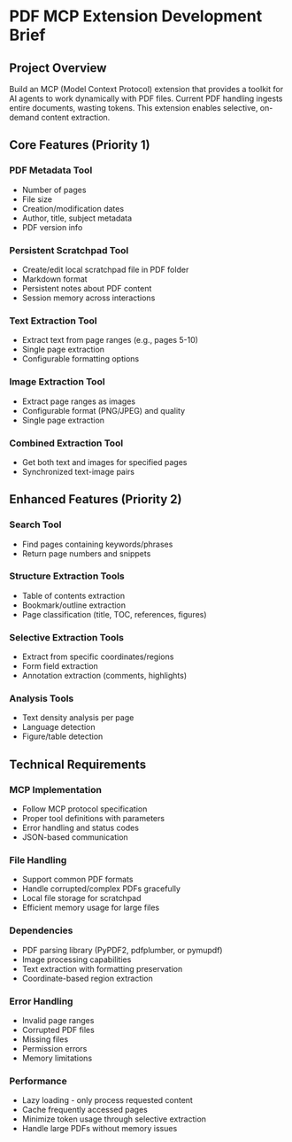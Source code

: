# PDF MCP Extension Development Brief

## Project Overview

Build an MCP (Model Context Protocol) extension that provides a toolkit for AI agents to work dynamically with PDF files. Current PDF handling ingests entire documents, wasting tokens. This extension enables selective, on-demand content extraction.

## Core Features (Priority 1)

### PDF Metadata Tool
- Number of pages
- File size
- Creation/modification dates
- Author, title, subject metadata
- PDF version info

### Persistent Scratchpad Tool
- Create/edit local scratchpad file in PDF folder
- Markdown format
- Persistent notes about PDF content
- Session memory across interactions

### Text Extraction Tool
- Extract text from page ranges (e.g., pages 5-10)
- Single page extraction
- Configurable formatting options

### Image Extraction Tool  
- Extract page ranges as images
- Configurable format (PNG/JPEG) and quality
- Single page extraction

### Combined Extraction Tool
- Get both text and images for specified pages
- Synchronized text-image pairs

## Enhanced Features (Priority 2)

### Search Tool
- Find pages containing keywords/phrases
- Return page numbers and snippets

### Structure Extraction Tools
- Table of contents extraction
- Bookmark/outline extraction
- Page classification (title, TOC, references, figures)

### Selective Extraction Tools
- Extract from specific coordinates/regions
- Form field extraction
- Annotation extraction (comments, highlights)

### Analysis Tools
- Text density analysis per page
- Language detection
- Figure/table detection

## Technical Requirements

### MCP Implementation
- Follow MCP protocol specification
- Proper tool definitions with parameters
- Error handling and status codes
- JSON-based communication

### File Handling
- Support common PDF formats
- Handle corrupted/complex PDFs gracefully
- Local file storage for scratchpad
- Efficient memory usage for large files

### Dependencies
- PDF parsing library (PyPDF2, pdfplumber, or pymupdf)
- Image processing capabilities
- Text extraction with formatting preservation
- Coordinate-based region extraction

### Error Handling
- Invalid page ranges
- Corrupted PDF files
- Missing files
- Permission errors
- Memory limitations

### Performance
- Lazy loading - only process requested content
- Cache frequently accessed pages
- Minimize token usage through selective extraction
- Handle large PDFs without memory issues